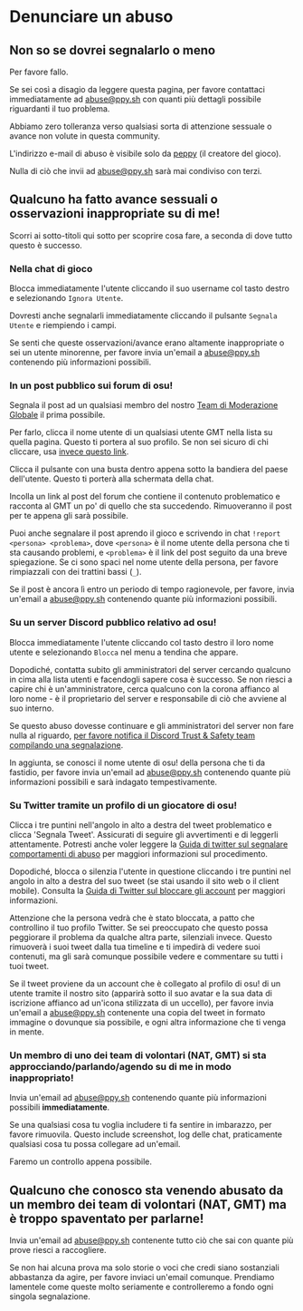 # Denunciare un abuso

## Non so se dovrei segnalarlo o meno

Per favore fallo.

Se sei così a disagio da leggere questa pagina, per favore contattaci immediatamente ad [abuse@ppy.sh](mailto:abuse@ppy.sh) con quanti più dettagli possibile riguardanti il tuo problema.

Abbiamo zero tolleranza verso qualsiasi sorta di attenzione sessuale o avance non volute in questa community.

L'indirizzo e-mail di abuso è visibile solo da [peppy](https://osu.ppy.sh/users/2) (il creatore del gioco).

Nulla di ciò che invii ad [abuse@ppy.sh](mailto:abuse@ppy.sh) sarà mai condiviso con terzi.

## Qualcuno ha fatto avance sessuali o osservazioni inappropriate su di me!

Scorri ai sotto-titoli qui sotto per scoprire cosa fare, a seconda di dove tutto questo è successo.

### Nella chat di gioco

Blocca immediatamente l'utente cliccando il suo username col tasto destro e selezionando `Ignora Utente`.

Dovresti anche segnalarli immediatamente cliccando il pulsante `Segnala Utente` e riempiendo i campi.

Se senti che queste osservazioni/avance erano altamente inappropriate o sei un utente minorenne, per favore invia un'email a [abuse@ppy.sh](mailto:abuse@ppy.sh) contenendo più informazioni possibili.

### In un post pubblico sui forum di osu!

Segnala il post ad un qualsiasi membro del nostro [Team di Moderazione Globale](/wiki/People/Global_Moderation_Team) il prima possibile.

Per farlo, clicca il nome utente di un qualsiasi utente GMT nella lista su quella pagina. Questo ti portera al suo profilo. Se non sei sicuro di chi cliccare, usa [invece questo link](https://osu.ppy.sh/users/102335).

Clicca il pulsante con una busta dentro appena sotto la bandiera del paese dell'utente. Questo ti porterà alla schermata della chat.

Incolla un link al post del forum che contiene il contenuto problematico e racconta al GMT un po' di quello che sta succedendo. Rimuoveranno il post per te appena gli sarà possibile.

Puoi anche segnalare il post aprendo il gioco e scrivendo in chat `!report <persona> <problema>`, dove `<persona>` è il nome utente della persona che ti sta causando problemi, e `<problema>` è il link del post seguito da una breve spiegazione. Se ci sono spaci nel nome utente della persona, per favore rimpiazzali con dei trattini bassi (`_`).

Se il post è ancora lì entro un periodo di tempo ragionevole, per favore, invia un'email a [abuse@ppy.sh](mailto:abuse@ppy.sh) contenendo quante più informazioni possibili.

### Su un server Discord pubblico relativo ad osu!

Blocca immediatamente l'utente cliccando col tasto destro il loro nome utente e selezionando `Blocca` nel menu a tendina che appare.

Dopodiché, contatta subito gli amministratori del server cercando qualcuno in cima alla lista utenti e facendogli sapere cosa è successo. Se non riesci a capire chi è un'amministratore, cerca qualcuno con la corona affianco al loro nome - è il proprietario del server e responsabile di ciò che avviene al suo interno.

Se questo abuso dovesse continuare e gli amministratori del server non fare nulla al riguardo, [per favore notifica il Discord Trust & Safety team compilando una segnalazione](https://dis.gd/request).

In aggiunta, se conosci il nome utente di osu! della persona che ti da fastidio, per favore invia un'email ad [abuse@ppy.sh](mailto:abuse@ppy.sh) contenendo quante più informazioni possibili e sarà indagato tempestivamente.

### Su Twitter tramite un profilo di un giocatore di osu!

Clicca i tre puntini nell'angolo in alto a destra del tweet problematico e clicca 'Segnala Tweet'. Assicurati di seguire gli avvertimenti e di leggerli attentamente. Potresti anche voler leggere la [Guida di twitter sul segnalare comportamenti di abuso](https://help.twitter.com/en/safety-and-security/report-abusive-behavior) per maggiori informazioni sul procedimento.

Dopodiché, blocca o silenzia l'utente in questione cliccando i tre puntini nel angolo in alto a destra del suo tweet (se stai usando il sito web o il client mobile). Consulta la [Guida di Twitter sul bloccare gli account](https://help.twitter.com/en/using-twitter/blocking-and-unblocking-accounts) per maggiori informazioni.

Attenzione che la persona vedrà che è stato bloccata, a patto che controllino il tuo profilo Twitter. Se sei preoccupato che questo possa peggiorare il problema da qualche altra parte, silenziali invece. Questo rimuoverà i suoi tweet dalla tua timeline e ti impedirà di vedere suoi contenuti, ma gli sarà comunque possibile vedere e commentare su tutti i tuoi tweet.

Se il tweet proviene da un account che è collegato al profilo di osu! di un utente tramite il nostro sito (apparirà sotto il suo avatar e la sua data di iscrizione affianco ad un'icona stilizzata di un uccello), per favore invia un'email a [abuse@ppy.sh](mailto:abuse@ppy.sh) contenente una copia del tweet in formato immagine o dovunque sia possibile, e ogni altra informazione che ti venga in mente.

### Un membro di uno dei team di volontari (NAT, GMT) si sta approcciando/parlando/agendo su di me in modo inappropriato!

Invia un'email ad [abuse@ppy.sh](mailto:abuse@ppy.sh) contenendo quante più informazioni possibili **immediatamente**.

Se una qualsiasi cosa tu voglia includere ti fa sentire in imbarazzo, per favore rimuovila. Questo include screenshot, log delle chat, praticamente qualsiasi cosa tu possa collegare ad un'email.

Faremo un controllo appena possibile.

## Qualcuno che conosco sta venendo abusato da un membro dei team di volontari (NAT, GMT) ma è troppo spaventato per parlarne!

Invia un'email ad [abuse@ppy.sh](mailto:abuse@ppy.sh) contenente tutto  ciò che sai con quante più prove riesci a raccogliere.

Se non hai alcuna prova ma solo storie o voci che credi siano sostanziali abbastanza da agire, per favore inviaci un'email comunque. Prendiamo lamentele come queste molto seriamente e controlleremo a fondo ogni singola segnalazione.
